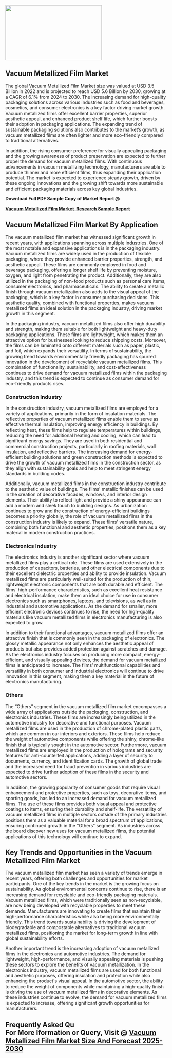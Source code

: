 <p><img class="alignnone size-medium wp-image-20088" src="https://ffe5etoiles.com/wp-content/uploads/2024/12/MST1-300x171.png" alt="" width="300" height="171" /></p><p> <h2>Vacuum Metallized Film Market </h2><p>The global Vacuum Metallized Film Market size was valued at USD 3.5 Billion in 2022 and is projected to reach USD 5.6 Billion by 2030, growing at a CAGR of 6.1% from 2024 to 2030. The increasing demand for high-quality packaging solutions across various industries such as food and beverages, cosmetics, and consumer electronics is a key factor driving market growth. Vacuum metallized films offer excellent barrier properties, superior aesthetic appeal, and enhanced product shelf life, which further boosts their adoption in packaging applications. The expanding trend of sustainable packaging solutions also contributes to the market’s growth, as vacuum metallized films are often lighter and more eco-friendly compared to traditional alternatives.</p><p>In addition, the rising consumer preference for visually appealing packaging and the growing awareness of product preservation are expected to further propel the demand for vacuum metallized films. With continuous advancements in vacuum metallizing technology, manufacturers are able to produce thinner and more efficient films, thus expanding their application potential. The market is expected to experience steady growth, driven by these ongoing innovations and the growing shift towards more sustainable and efficient packaging materials across key global industries.</p></p><p><strong>Download Full PDF Sample Copy of Market Report @</strong></p><p><strong><a href="https://www.verifiedmarketreports.com/download-sample/?rid=237394&utm_source=Sites-google&utm_medium=265" target="_blank">Vacuum Metallized Film Market &nbsp;Research Sample Report</a></strong></p><p><h2>Vacuum Metallized Film Market By Application</h2> <p>The vacuum metallized film market has witnessed significant growth in recent years, with applications spanning across multiple industries. One of the most notable and expansive applications is in the packaging industry. Vacuum metallized films are widely used in the production of flexible packaging, where they provide enhanced barrier properties, strength, and aesthetic appeal. These films are commonly employed in food and beverage packaging, offering a longer shelf life by preventing moisture, oxygen, and light from penetrating the product. Additionally, they are also utilized in the packaging of non-food products such as personal care items, consumer electronics, and pharmaceuticals. The ability to create a metallic finish through vacuum metallization also adds to the visual appeal of the packaging, which is a key factor in consumer purchasing decisions. This aesthetic quality, combined with functional properties, makes vacuum metallized films an ideal solution in the packaging industry, driving market growth in this segment.</p> <p>In the packaging industry, vacuum metallized films also offer high durability and strength, making them suitable for both lightweight and heavy-duty packaging applications. These films are lightweight, which makes them an attractive option for businesses looking to reduce shipping costs. Moreover, the films can be laminated onto different materials such as paper, plastic, and foil, which expands their versatility. In terms of sustainability, the growing trend towards environmentally friendly packaging has spurred innovation in the development of recyclable vacuum metallized films. This combination of functionality, sustainability, and cost-effectiveness continues to drive demand for vacuum metallized films within the packaging industry, and this trend is expected to continue as consumer demand for eco-friendly products rises.</p> <h3>Construction Industry</h3> <p>In the construction industry, vacuum metallized films are employed for a variety of applications, primarily in the form of insulation materials. The reflective properties of vacuum metallized films enable them to serve as effective thermal insulation, improving energy efficiency in buildings. By reflecting heat, these films help to regulate temperatures within buildings, reducing the need for additional heating and cooling, which can lead to significant energy savings. They are used in both residential and commercial construction projects, particularly in roofing materials, wall insulation, and reflective barriers. The increasing demand for energy-efficient building solutions and green construction methods is expected to drive the growth of vacuum metallized films in the construction sector, as they align with sustainability goals and help to meet stringent energy standards in building codes.</p> <p>Additionally, vacuum metallized films in the construction industry contribute to the aesthetic value of buildings. The films' metallic finishes can be used in the creation of decorative facades, windows, and interior design elements. Their ability to reflect light and provide a shiny appearance can add a modern and sleek touch to building designs. As urbanization continues to grow and the construction of energy-efficient buildings becomes a priority globally, the role of vacuum metallized films in the construction industry is likely to expand. These films' versatile nature, combining both functional and aesthetic properties, positions them as a key material in modern construction practices.</p> <h3>Electronics Industry</h3> <p>The electronics industry is another significant sector where vacuum metallized films play a critical role. These films are used extensively in the production of capacitors, batteries, and other electrical components due to their excellent dielectric properties and ability to provide insulation. Vacuum metallized films are particularly well-suited for the production of thin, lightweight electronic components that are both durable and efficient. The films’ high-performance characteristics, such as excellent heat resistance and electrical insulation, make them an ideal choice for use in consumer electronics such as smartphones, laptops, and televisions, as well as in industrial and automotive applications. As the demand for smaller, more efficient electronic devices continues to rise, the need for high-quality materials like vacuum metallized films in electronics manufacturing is also expected to grow.</p> <p>In addition to their functional advantages, vacuum metallized films offer an attractive finish that is commonly seen in the packaging of electronics. The glossy metallic appearance not only enhances the aesthetic appeal of products but also provides added protection against scratches and damage. As the electronics industry focuses on producing more compact, energy-efficient, and visually appealing devices, the demand for vacuum metallized films is anticipated to increase. The films’ multifunctional capabilities and versatility in both consumer and industrial electronics will continue to drive innovation in this segment, making them a key material in the future of electronics manufacturing.</p> <h3>Others</h3> <p>The “Others” segment in the vacuum metallized film market encompasses a wide array of applications outside the packaging, construction, and electronics industries. These films are increasingly being utilized in the automotive industry for decorative and functional purposes. Vacuum metallized films are used in the production of chrome-plated plastic parts, which are common in car interiors and exteriors. These films help reduce the weight of automotive components while offering the shiny, chrome-like finish that is typically sought in the automotive sector. Furthermore, vacuum metallized films are employed in the production of holograms and security features for anti-counterfeit applications, adding a layer of security to documents, currency, and identification cards. The growth of global trade and the increased need for fraud prevention in various industries are expected to drive further adoption of these films in the security and automotive sectors.</p> <p>In addition, the growing popularity of consumer goods that require visual enhancement and protective properties, such as toys, decorative items, and sporting goods, has led to an increased demand for vacuum metallized films. The use of these films provides both visual appeal and protective coatings to items, ensuring their durability and shelf-life. The versatility of vacuum metallized films in multiple sectors outside of the primary industries positions them as a valuable material for a broad spectrum of applications, ensuring continued growth in the "Others" segment. As industries across the board discover new uses for vacuum metallized films, the potential applications of this technology will continue to expand.</p> <h2>Key Trends and Opportunities in the Vacuum Metallized Film Market</h2> <p>The vacuum metallized film market has seen a variety of trends emerge in recent years, offering both challenges and opportunities for market participants. One of the key trends in the market is the growing focus on sustainability. As global environmental concerns continue to rise, there is an increasing demand for recyclable and eco-friendly packaging materials. Vacuum metallized films, which were traditionally seen as non-recyclable, are now being developed with recyclable properties to meet these demands. Manufacturers are innovating to create films that maintain their high-performance characteristics while also being more environmentally friendly. This trend towards sustainability is driving the development of biodegradable and compostable alternatives to traditional vacuum metallized films, positioning the market for long-term growth in line with global sustainability efforts.</p> <p>Another important trend is the increasing adoption of vacuum metallized films in the electronics and automotive industries. The demand for lightweight, high-performance, and visually appealing materials is pushing these sectors to explore the benefits of vacuum metallization. In the electronics industry, vacuum metallized films are used for both functional and aesthetic purposes, offering insulation and protection while also enhancing the product's visual appeal. In the automotive sector, the ability to reduce the weight of components while maintaining a high-quality finish is driving the use of vacuum metallized films in decorative elements. As these industries continue to evolve, the demand for vacuum metallized films is expected to increase, offering significant growth opportunities for manufacturers.</p> <h2>Frequently Asked Qu<strong><br />For More Iformation or Query, Visit @ <a href="https://www.verifiedmarketreports.com/product/vacuum-metallized-film-market/" target="_blank">Vacuum Metallized Film Market Size And Forecast 2025-2030</a></strong></p>
